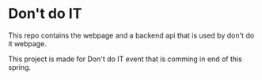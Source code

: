 # Don't do IT

This repo contains the webpage and a backend api that is used by don't do it
webpage.

This project is made for Don't do IT event that is comming in end of this spring.
